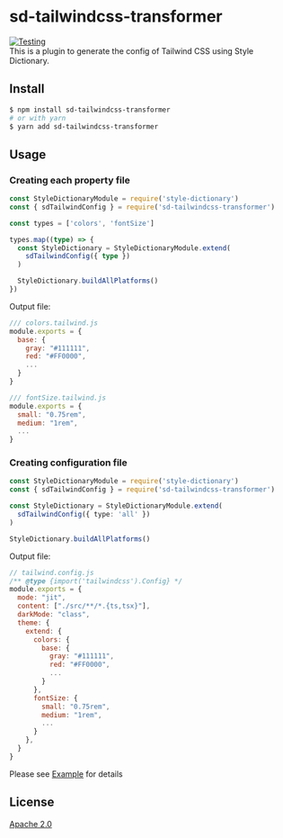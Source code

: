 # sd-tailwindcss-transformer
[![Testing](https://github.com/nado1001/sd-tailwindcss-transformer/actions/workflows/test.yml/badge.svg)](https://github.com/nado1001/sd-tailwindcss-transformer/actions/workflows/test.yml)  
This is a plugin to generate the config of Tailwind CSS using Style Dictionary.

## Install
```bash
$ npm install sd-tailwindcss-transformer
# or with yarn
$ yarn add sd-tailwindcss-transformer
```

## Usage

### Creating each property file 
```ts
const StyleDictionaryModule = require('style-dictionary')
const { sdTailwindConfig } = require('sd-tailwindcss-transformer')

const types = ['colors', 'fontSize']

types.map((type) => {
  const StyleDictionary = StyleDictionaryModule.extend(
    sdTailwindConfig({ type })
  )

  StyleDictionary.buildAllPlatforms()
})
```

Output file:  

```js
/// colors.tailwind.js
module.exports = {
  base: {
    gray: "#111111",
    red: "#FF0000",
    ...
  }
}
```
```js
/// fontSize.tailwind.js
module.exports = {
  small: "0.75rem",
  medium: "1rem",
  ...
}
```
### Creating configuration file

```ts
const StyleDictionaryModule = require('style-dictionary')
const { sdTailwindConfig } = require('sd-tailwindcss-transformer')

const StyleDictionary = StyleDictionaryModule.extend(
  sdTailwindConfig({ type: 'all' })
)

StyleDictionary.buildAllPlatforms()
```

Output file:  

```js
// tailwind.config.js
/** @type {import('tailwindcss').Config} */
module.exports = {
  mode: "jit",
  content: ["./src/**/*.{ts,tsx}"],
  darkMode: "class",
  theme: {
    extend: {
      colors: {
        base: {
          gray: "#111111",
          red: "#FF0000",
          ...
        }
      },
      fontSize: {
        small: "0.75rem",
        medium: "1rem",
        ...
      }
    },
  }
}
```

Please see [Example](https://github.com/nado1001/sd-tailwindcss-transformer/tree/main/example) for details

## License
[Apache 2.0](https://github.com/nado1001/sd-tailwindcss-transformer/blob/main/license)

